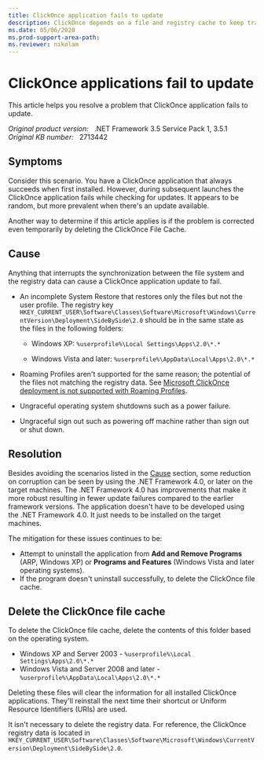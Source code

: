 ```yaml
---
title: ClickOnce application fails to update
description: ClickOnce depends on a file and registry cache to keep track of the present installed applications.
ms.date: 05/06/2020
ms.prod-support-area-path: 
ms.reviewer: nikolam
---
```

# ClickOnce applications fail to update

This article helps you resolve a problem that ClickOnce application fails to update.

_Original product version:_ &nbsp; .NET Framework 3.5 Service Pack 1, 3.5.1  
_Original KB number:_ &nbsp; 2713442

## Symptoms

Consider this scenario. You have a ClickOnce application that always succeeds when first installed. However, during subsequent launches the ClickOnce application fails while checking for updates. It appears to be random, but more prevalent when there's an update available.

Another way to determine if this article applies is if the problem is corrected even temporarily by deleting the ClickOnce File Cache.

## Cause

Anything that interrupts the synchronization between the file system and the registry data can cause a ClickOnce application update to fail.

- An incomplete System Restore that restores only the files but not the user profile. The registry key `HKEY_CURRENT_USER\Software\Classes\Software\Microsoft\Windows\CurrentVersion\Deployment\SideBySide\2.0` should be in the same state as the files in the following folders:

  - Windows XP: `%userprofile%\Local Settings\Apps\2.0\*.*`

  - Windows Vista and later: `%userprofile%\AppData\Local\Apps\2.0\*.*`

- Roaming Profiles aren't supported for the same reason; the potential of the files not matching the registry data. See [Microsoft ClickOnce deployment is not supported with Roaming Profiles](https://support.microsoft.com/help/2571899).
- Ungraceful operating system shutdowns such as a power failure.
- Ungraceful sign out such as powering off machine rather than sign out or shut down.

## Resolution

Besides avoiding the scenarios listed in the [Cause](#cause) section, some reduction on corruption can be seen by using the .NET Framework 4.0, or later on the target machines. The .NET Framework 4.0 has improvements that make it more robust resulting in fewer update failures compared to the earlier framework versions. The application doesn't have to be developed using the .NET Framework 4.0. It just needs to be installed on the target machines.

The mitigation for these issues continues to be:

- Attempt to uninstall the application from **Add and Remove Programs** (ARP, Windows XP) or **Programs and Features** (Windows Vista and later operating systems).
- If the program doesn't uninstall successfully, to delete the ClickOnce file cache.

## Delete the ClickOnce file cache

To delete the ClickOnce file cache, delete the contents of this folder based on the operating system.

- Windows XP and Server 2003 - `%userprofile%\Local Settings\Apps\2.0\*.*`
- Windows Vista and Server 2008  and later - `%userprofile%\AppData\Local\Apps\2.0\*.*`

Deleting these files will clear the information for all installed ClickOnce applications. They'll reinstall the next time their shortcut or Uniform Resource Identifiers (URIs) are used.

It isn't necessary to delete the registry data. For reference, the ClickOnce registry data is located in `HKEY_CURRENT_USER\Software\Classes\Software\Microsoft\Windows\CurrentVersion\Deployment\SideBySide\2.0`.
